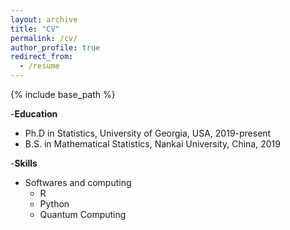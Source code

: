 ```yaml
---
layout: archive
title: "CV"
permalink: /cv/
author_profile: true
redirect_from:
  - /resume
---
```


{% include base_path %}


-**Education**

* Ph.D in Statistics, University of Georgia, USA, 2019-present
* B.S. in Mathematical Statistics, Nankai University, China, 2019

  
-**Skills**

* Softwares and computing
  * R
  * Python
  * Quantum Computing


